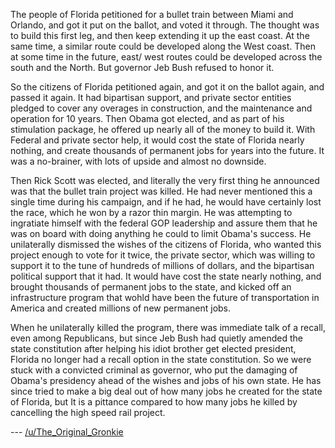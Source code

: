 The people of Florida petitioned for a bullet train between Miami and Orlando, and got it put on the ballot, and voted it through. The thought was to build this first leg, and then keep extending it up the east coast. At the same time, a similar route could be developed along the West coast. Then at some time in the future, east/ west routes could be developed across the south and the North. But governor Jeb Bush refused to honor it.

So the citizens of Florida petitioned again, and got it on the ballot again, and passed it again. It had bipartisan support, and private sector entities pledged to cover any overages in construction, and the maintenance and operation for 10 years. Then Obama got elected, and as part of his stimulation package, he offered up nearly all of the money to build it. With Federal and private sector help, it would cost the state of Florida nearly nothing, and create thousands of permanent jobs for years into the future. It was a no-brainer, with lots of upside and almost no downside.

Then Rick Scott was elected, and literally the very first thing he announced was that the bullet train project was killed. He had never mentioned this a single time during his campaign, and if he had, he would have certainly lost the race, which he won by a razor thin margin. He was attempting to ingratiate himself with the federal GOP leadership and assure them that he was on board with doing anything he could to limit Obama's success. He unilaterally dismissed the wishes of the citizens of Florida, who wanted this project enough to vote for it twice, the private sector, which was willing to support it to the tune of hundreds of millions of dollars, and the bipartisan political support that it had. It would have cost the state nearly nothing, and brought thousands of permanent jobs to the state, and kicked off an infrastructure program that wohld have been the future of transportation in America and created millions of new permanent jobs.

When he unilaterally killed the program, there was immediate talk of a recall, even among Republicans, but since Jeb Bush had quietly amended the state constitution after helping his idiot brother get elected president, Florida no longer had a recall option in the state constitution. So we were stuck with a convicted criminal as governor, who put the damaging of Obama's presidency ahead of the wishes and jobs of his own state. He has since tried to make a big deal out of how many jobs he created for the state of Florida, but It is a pittance compared to how many jobs he killed by cancelling the high speed rail project.

--- [/u/The_Original_Gronkie](https://www.reddit.com/user/The_Original_Gronkie)

